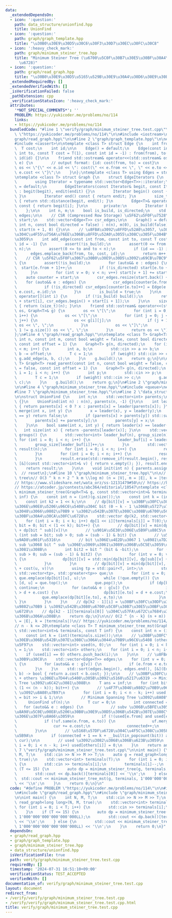 ```yaml
---
data:
  _extendedDependsOn:
  - icon: ':question:'
    path: data_structure/unionfind.hpp
    title: UnionFind
  - icon: ':question:'
    path: graph/graph_template.hpp
    title: "\u30B0\u30E9\u30D5\u30C6\u30F3\u30D7\u30EC\u30FC\u30C8"
  - icon: ':heavy_check_mark:'
    path: graph/minimum_steiner_tree.hpp
    title: "Minimum Steiner Tree (\u6700\u5C0F\u30B7\u30E5\u30BF\u30A4\u30CA\u30FC\
      \u6728)"
  - icon: ':question:'
    path: graph/read_graph.hpp
    title: "\u30B0\u30E9\u30D5\u5165\u529B\u30E9\u30A4\u30D6\u30E9\u30EA"
  _extendedRequiredBy: []
  _extendedVerifiedWith: []
  _isVerificationFailed: false
  _pathExtension: cpp
  _verificationStatusIcon: ':heavy_check_mark:'
  attributes:
    '*NOT_SPECIAL_COMMENTS*': ''
    PROBLEM: https://yukicoder.me/problems/no/114
    links:
    - https://yukicoder.me/problems/no/114
  bundledCode: "#line 1 \"verify/graph/minimum_steiner_tree.test.cpp\"\n#define PROBLEM\
    \ \"https://yukicoder.me/problems/no/114\"\n\n#include <iostream>\n\n#line 2 \"\
    graph/read_graph.hpp\"\n\n#line 2 \"graph/graph_template.hpp\"\n\n#include <vector>\n\
    #include <cassert>\n\ntemplate <class T> struct Edge {\n    int from, to;\n  \
    \  T cost;\n    int id;\n\n    Edge() = default;\n    Edge(const int from, const\
    \ int to, const T cost = T(1), const int id = -1) : from(from), to(to), cost(cost),\
    \ id(id) {}\n\n    friend std::ostream& operator<<(std::ostream& os, const Edge<T>&\
    \ e) {\n        // output format: {id: cost(from, to) = cost}\n        return\
    \ os << \"{\" << e.id << \": cost(\" << e.from << \", \" << e.to << \") = \" <<\
    \ e.cost << \"}\";\n    }\n};\ntemplate <class T> using Edges = std::vector<Edge<T>>;\n\
    \ntemplate <class T> struct Graph {\n    struct EdgeIterators {\n       public:\n\
    \        using Iterator = typename std::vector<Edge<T>>::iterator;\n        EdgeIterators()\
    \ = default;\n        EdgeIterators(const Iterator& begit, const Iterator& endit)\
    \ : begit(begit), endit(endit) {}\n        Iterator begin() const { return begit;\
    \ }\n        Iterator end() const { return endit; }\n        size_t size() const\
    \ { return std::distance(begit, endit); }\n        Edge<T>& operator[](int i)\
    \ const { return begit[i]; }\n\n       private:\n        Iterator begit, endit;\n\
    \    };\n\n    int n, m;\n    bool is_build, is_directed;\n    std::vector<Edge<T>>\
    \ edges;\n\n    // CSR (Compressed Row Storage) \u5F62\u5F0F\u7528\n    std::vector<int>\
    \ start;\n    std::vector<Edge<T>> csr_edges;\n\n    Graph() = default;\n    Graph(const\
    \ int n, const bool directed = false) : n(n), m(0), is_build(false), is_directed(directed),\
    \ start(n + 1, 0) {}\n\n    // \u8FBA\u3092\u8FFD\u52A0\u3057, \u305D\u306E\u8FBA\
    \u304C\u4F55\u756A\u76EE\u306B\u8FFD\u52A0\u3055\u308C\u305F\u304B\u3092\u8FD4\
    \u3059\n    int add_edge(const int from, const int to, const T cost = T(1), int\
    \ id = -1) {\n        assert(!is_build);\n        assert(0 <= from and from <\
    \ n);\n        assert(0 <= to and to < n);\n        if (id == -1) id = m;\n  \
    \      edges.emplace_back(from, to, cost, id);\n        return m++;\n    }\n\n\
    \    // CSR \u5F62\u5F0F\u3067\u30B0\u30E9\u30D5\u3092\u69CB\u7BC9\n    void build()\
    \ {\n        assert(!is_build);\n        for (auto&& e : edges) {\n          \
    \  start[e.from + 1]++;\n            if (!is_directed) start[e.to + 1]++;\n  \
    \      }\n        for (int v = 0; v < n; v++) start[v + 1] += start[v];\n    \
    \    auto counter = start;\n        csr_edges.resize(start.back() + 1);\n    \
    \    for (auto&& e : edges) {\n            csr_edges[counter[e.from]++] = e;\n\
    \            if (!is_directed) csr_edges[counter[e.to]++] = Edge(e.to, e.from,\
    \ e.cost, e.id);\n        }\n        is_build = true;\n    }\n\n    EdgeIterators\
    \ operator[](int i) {\n        if (!is_build) build();\n        return EdgeIterators(csr_edges.begin()\
    \ + start[i], csr_edges.begin() + start[i + 1]);\n    }\n\n    size_t size() const\
    \ { return (size_t)(n); }\n\n    friend std::ostream& operator<<(std::ostream&\
    \ os, Graph<T>& g) {\n        os << \"[\";\n        for (int i = 0; i < g.size();\
    \ i++) {\n            os << \"[\";\n            for (int j = 0; j < g[i].size();\
    \ j++) {\n                os << g[i][j];\n                if (j + 1 != g[i].size())\
    \ os << \", \";\n            }\n            os << \"]\";\n            if (i +\
    \ 1 != g.size()) os << \", \";\n        }\n        return os << \"]\";\n    }\n\
    };\n#line 4 \"graph/read_graph.hpp\"\n\ntemplate <class T> Graph<T> read_graph(const\
    \ int n, const int m, const bool weight = false, const bool directed = false,\
    \ const int offset = 1) {\n    Graph<T> g(n, directed);\n    for (int i = 0; i\
    \ < m; i++) {\n        int a, b;\n        std::cin >> a >> b;\n        a -= offset,\
    \ b -= offset;\n        T c = 1;\n        if (weight) std::cin >> c;\n       \
    \ g.add_edge(a, b, c);\n    }\n    g.build();\n    return g;\n}\n\ntemplate <class\
    \ T> Graph<T> read_parent(const int n, const bool weight = false, const bool directed\
    \ = false, const int offset = 1) {\n    Graph<T> g(n, directed);\n    for (int\
    \ i = 1; i < n; i++) {\n        int p;\n        std::cin >> p;\n        p -= offset;\n\
    \        T c = 1;\n        if (weight) std::cin >> c;\n        g.add_edge(p, i,\
    \ c);\n    }\n    g.build();\n    return g;\n}\n#line 2 \"graph/minimum_steiner_tree.hpp\"\
    \n\n#line 4 \"graph/minimum_steiner_tree.hpp\"\n#include <queue>\n#include <algorithm>\n\
    #line 7 \"graph/minimum_steiner_tree.hpp\"\n\n#line 2 \"data_structure/unionfind.hpp\"\
    \n\nstruct UnionFind {\n    int n;\n    std::vector<int> parents;\n\n    UnionFind()\
    \ {}\n    UnionFind(int n) : n(n), parents(n, -1) {}\n\n    int leader(int x)\
    \ { return parents[x] < 0 ? x : parents[x] = leader(parents[x]); }\n\n    bool\
    \ merge(int x, int y) {\n        x = leader(x), y = leader(y);\n        if (x\
    \ == y) return false;\n        if (parents[x] > parents[y]) std::swap(x, y);\n\
    \        parents[x] += parents[y];\n        parents[y] = x;\n        return true;\n\
    \    }\n\n    bool same(int x, int y) { return leader(x) == leader(y); }\n\n \
    \   int size(int x) { return -parents[leader(x)]; }\n\n    std::vector<std::vector<int>>\
    \ groups() {\n        std::vector<int> leader_buf(n), group_size(n);\n       \
    \ for (int i = 0; i < n; i++) {\n            leader_buf[i] = leader(i);\n    \
    \        group_size[leader_buf[i]]++;\n        }\n        std::vector<std::vector<int>>\
    \ result(n);\n        for (int i = 0; i < n; i++) {\n            result[i].reserve(group_size[i]);\n\
    \        }\n        for (int i = 0; i < n; i++) {\n            result[leader_buf[i]].push_back(i);\n\
    \        }\n        result.erase(std::remove_if(result.begin(), result.end(),\
    \ [&](const std::vector<int>& v) { return v.empty(); }), result.end());\n    \
    \    return result;\n    }\n\n    void init(int n) { parents.assign(n, -1); }\
    \  // reset\n};\n#line 10 \"graph/minimum_steiner_tree.hpp\"\n\n// minimum steiner\
    \ tree\n// O(3 ^ k n + 2 ^ k m \\log m) (n = |V|, m = |E|, k = |terminals|)\n\
    // https://www.slideshare.net/wata_orz/ss-12131479#50\n// https://kopricky.github.io/code/Academic/steiner_tree.html\n\
    // https://atcoder.jp/contests/abc364/editorial/10547\ntemplate <class T> std::vector<std::vector<T>>\
    \ minimum_steiner_tree(Graph<T>& g, const std::vector<int>& terminals, const T\
    \ inf) {\n    const int n = (int)(g.size());\n    const int k = (int)(terminals.size());\n\
    \    const int k2 = 1 << k;\n\n    // dp[bit][v] = \u30BF\u30FC\u30DF\u30CA\u30EB\
    \u306E\u90E8\u5206\u96C6\u5408\u304C bit (0 ~ k - 1 \u306B\u5727\u7E2E), \u52A0\
    \u3048\u3066\u9802\u70B9 v \u3082\u542B\u307E\u308C\u308B\u6700\u5C0F\u30B7\u30E5\
    \u30BF\u30A4\u30CA\u30FC\u6728\n    std::vector dp(k2, std::vector<T>(n, inf));\n\
    \    for (int i = 0; i < k; i++) dp[1 << i][terminals[i]] = T(0);\n\n    for (int\
    \ bit = 0; bit < (1 << k); bit++) {\n        // dp[bit][v] = min(dp[bit][v], dp[sub][v]\
    \ + dp[bit ^ sub][v])\n        // \u901A\u5E38\u306E\u5B9F\u88C5\n        // for\
    \ (int sub = bit; sub > 0; sub = (sub - 1) & bit) {\n        // \u5B9A\u6570\u500D\
    \u9AD8\u901F\u5316\n        // bit \u306E\u4E2D\u3067 1 \u8981\u7D20\u3060\u3051\
    \ sub \u3068 bit ^ sub \u306E\u3069\u3061\u3089\u306B\u5C5E\u3059\u308B\u304B\u6C7A\
    \u3081\u308B\n        int bit2 = bit ^ (bit & -bit);\n        for (int sub = bit2;\
    \ sub > 0; sub = (sub - 1) & bit2) {\n            for (int v = 0; v < n; v++)\
    \ {\n                dp[bit][v] = std::min(dp[bit][v], dp[sub][v] + dp[bit ^ sub][v]);\n\
    \            }\n        }\n        // dp[bit][v] = min(dp[bit][v], dp[bit][u]\
    \ + cost(u, v))\n        using tp = std::pair<T, int>;\n        std::priority_queue<tp,\
    \ std::vector<tp>, std::greater<tp>> que;\n        for (int u = 0; u < n; u++)\
    \ que.emplace(dp[bit][u], u);\n        while (!que.empty()) {\n            auto\
    \ [d, u] = que.top();\n            que.pop();\n            if (dp[bit][u] != d)\
    \ continue;\n            for (auto&& e : g[u]) {\n                if (dp[bit][e.to]\
    \ > d + e.cost) {\n                    dp[bit][e.to] = d + e.cost;\n         \
    \           que.emplace(dp[bit][e.to], e.to);\n                }\n           \
    \ }\n        }\n    }\n    // dp[k2 - 1][i] = \u30BF\u30FC\u30DF\u30CA\u30EB\u3068\
    \u9802\u70B9 i \u3092\u542B\u3080\u6700\u5C0F\u30B7\u30E5\u30BF\u30A4\u30CA\u30FC\
    \u6728\n    // dp[k2 - 1][terminals[0]] \u304C\u57FA\u672C\u7684\u306A\u7B54\u3048\
    \u306B\u306A\u308B\n    return dp;\n}\n\n// O(2 ^ {n - k} (n + m)) (n = |V|, m\
    \ = |E|, k = |terminals|)\n// https://yukicoder.me/problems/no/114/editorial\n\
    // n - k <= 20\ntemplate <class T> T minimum_steiner_tree_mst(Graph<T>& g, const\
    \ std::vector<int>& terminals, const T inf) {\n    const int n = (int)(g.size());\n\
    \    const int k = (int)(terminals.size());\n\n    // \u30BF\u30FC\u30DF\u30CA\
    \u30EB\u306B\u542B\u307E\u308C\u306A\u3044\u70B9\u96C6\u5408 (others) \u3092\u53D6\
    \u5F97\n    std::vector<int> used(n, 0);\n    for (int i = 0; i < k; i++) used[terminals[i]]\
    \ = 1;\n    std::vector<int> others;\n    for (int i = 0; i < n; i++) {\n    \
    \    if (used[i] == 0) others.push_back(i);\n    }\n\n    // \u8FBA\u306E\u30EA\
    \u30B9\u30C8\n    std::vector<Edge<T>> edges;\n    for (int v = 0; v < n; v++)\
    \ {\n        for (auto&& e : g[v]) {\n            if (e.from < e.to) edges.push_back(e);\n\
    \        }\n    }\n    std::sort(edges.begin(), edges.end(), [&](Edge<T>& a, Edge<T>&\
    \ b) -> bool { return a.cost < b.cost; });\n\n    // \u30BF\u30FC\u30DF\u30CA\u30EB\
    \ + others \u306E\u7D44\u5408\u305B\u3092\u5168\u5217\u6319 -> Minimum Spanning\
    \ Tree \u3092\u6C42\u3081\u308B\n    T ans = inf;\n    for (int bit = 0; bit <\
    \ (1 << (n - k)); bit++) {\n        // \u4F7F\u3046\u9802\u70B9\u96C6\u5408 (used)\
    \ \u3092\u8A08\u7B97\n        for (int i = 0; i < n - k; i++) used[others[i]]\
    \ = bit >> i & 1;\n\n        // Minimum Spanning Tree \u3092\u8A08\u7B97\n   \
    \     UnionFind uf(n);\n        T cur = 0;\n        int connected = 0;\n     \
    \   for (auto&& e : edges) {\n            // subv \u306B\u5BFE\u3059\u308B g \u306E\
    \u8A98\u5C0E\u90E8\u5206\u30B0\u30E9\u30D5\u306B\u542B\u307E\u308C\u308B\u8FBA\
    \u306E\u307F\u8A66\u3059\n            if (!(used[e.from] and used[e.to])) continue;\n\
    \            if (!uf.same(e.from, e.to)) {\n                uf.merge(e.from, e.to);\n\
    \                cur += e.cost;\n                connected++;\n            }\n\
    \        }\n\n        // \u5168\u57DF\u6728\u304C\u4F5C\u308C\u305F\u304B\u5224\
    \u5B9A\n        if (connected + 1 == k + __builtin_popcount(bit)) ans = std::min(ans,\
    \ cur);\n\n        // used \u3092\u3082\u3068\u306B\u623B\u3059\n        for (int\
    \ i = 0; i < n - k; i++) used[others[i]] = 0;\n    }\n    return ans;\n}\n#line\
    \ 7 \"verify/graph/minimum_steiner_tree.test.cpp\"\n\nint main() {\n    int N,\
    \ M, T;\n    std::cin >> N >> M >> T;\n    auto g = read_graph<long long>(N, M,\
    \ true);\n    std::vector<int> terminals(T);\n    for (int i = 0; i < T; i++)\
    \ {\n        std::cin >> terminals[i];\n        terminals[i]--;\n    }\n    if\
    \ (T <= 15) {\n        auto dp = minimum_steiner_tree(g, terminals, 1'000'000'000'000'000'000LL);\n\
    \        std::cout << dp.back()[terminals[0]] << '\\n';\n    } else {\n      \
    \  std::cout << minimum_steiner_tree_mst(g, terminals, 1'000'000'000'000'000'000LL)\
    \ << '\\n';\n    }\n    return 0;\n}\n"
  code: "#define PROBLEM \"https://yukicoder.me/problems/no/114\"\n\n#include <iostream>\n\
    \n#include \"graph/read_graph.hpp\"\n#include \"graph/minimum_steiner_tree.hpp\"\
    \n\nint main() {\n    int N, M, T;\n    std::cin >> N >> M >> T;\n    auto g =\
    \ read_graph<long long>(N, M, true);\n    std::vector<int> terminals(T);\n   \
    \ for (int i = 0; i < T; i++) {\n        std::cin >> terminals[i];\n        terminals[i]--;\n\
    \    }\n    if (T <= 15) {\n        auto dp = minimum_steiner_tree(g, terminals,\
    \ 1'000'000'000'000'000'000LL);\n        std::cout << dp.back()[terminals[0]]\
    \ << '\\n';\n    } else {\n        std::cout << minimum_steiner_tree_mst(g, terminals,\
    \ 1'000'000'000'000'000'000LL) << '\\n';\n    }\n    return 0;\n}"
  dependsOn:
  - graph/read_graph.hpp
  - graph/graph_template.hpp
  - graph/minimum_steiner_tree.hpp
  - data_structure/unionfind.hpp
  isVerificationFile: true
  path: verify/graph/minimum_steiner_tree.test.cpp
  requiredBy: []
  timestamp: '2024-07-31 16:51:10+09:00'
  verificationStatus: TEST_ACCEPTED
  verifiedWith: []
documentation_of: verify/graph/minimum_steiner_tree.test.cpp
layout: document
redirect_from:
- /verify/verify/graph/minimum_steiner_tree.test.cpp
- /verify/verify/graph/minimum_steiner_tree.test.cpp.html
title: verify/graph/minimum_steiner_tree.test.cpp
---
```

